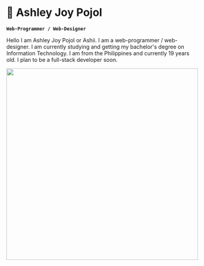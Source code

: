 # 🌺 Ashley Joy Pojol 

**`Web-Programmer / Web-Designer`**

Hello I am Ashley Joy Pojol or Ashii. I am a web-programmer / web-designer. I am currently studying and getting my bachelor's degree on Information Technology. I am from the Philippines and currently 19 years old. I plan to be a full-stack developer soon.

<img src="https://w0.peakpx.com/wallpaper/537/322/HD-wallpaper-artistic-city-pixel-art.jpg" width=500>

